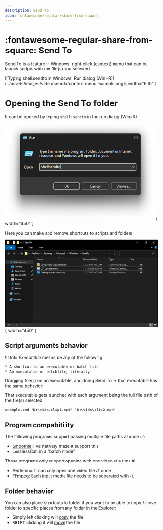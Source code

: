 ```yaml
---
description: Send To
icon: fontawesome/regular/share-from-square
---
```


# :fontawesome-regular-share-from-square: Send To

Send To is a feature in Windows' right-click (context) menu that can be launch scripts with the file(s) you selected

![Typing shell:sendto in Windows' Run dialog (Win+R)](../assets/images/video/sendto/context menu example.png){ width="600" }


# Opening the Send To folder

It can be opened by typing `shell:sendto` in the run dialog (Win+R)

![Typing shell:sendto in Windows' Run dialog (Win+R)](../assets/images/video/sendto/winrshellsendto.png){ width="450" }

Here you can make and remove shortcuts to scripts and folders


![Send To folder](../assets/images/video/sendto/sendtofolder.png){ width="450" }

## Script arguments behavior

!!! Info
    *Executable* means be any of the following:
    
    * A shortcut to an executable or batch file
    * An executable or batchfile, literally

Dragging file(s) on an executable, and doing Send To -> that executable has the same behavior: 

That executable gets launched with each argument being the full file path of the file(s) selected

```
example.cmd "D:\vids\clip1.mp4" "D:\vids\clip2.mp4"
```

## Program compabitility

The following programs support passing multiple file paths at once :white_check_mark::

* [Smoothie](./smoothie/index.md): i've natively made it support this 
* LosslessCut: in a "batch mode"

These programs only support opening with one video at a time :x:

* Avidemux: It can only open one video file at once
* [FFmpeg](./ffmpeg/index.md): Each input media file needs to be separated with `-i`


## Folder behavior

You can also place shortcuts to folder if you want to be able to copy / move folder to specific places from any folder in the Explorer:

* Simply left clicking will <u>copy</u> the file
* <kbd>SHIFT</kbd> clicking it will <u>move</u> the file